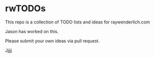 # rwTODOs

This repo is a collection of TODO lists and ideas for raywenderlich.com

Jason has worked on this.

Please submit your own ideas via pull request.

Jjjjj